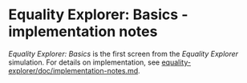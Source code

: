 # Equality Explorer: Basics - implementation notes

_Equality Explorer: Basics_ is the first screen from the _Equality Explorer_ simulation. For details on
implementation, see [equality-explorer/doc/implementation-notes.md](https://github.com/phetsims/equality-explorer/blob/master/doc/implementation-notes.md).